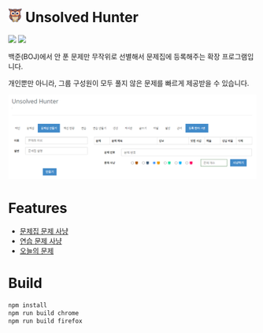# <img src="./app/icons/256.png" width="28" height="28"> Unsolved Hunter

[![](https://img.shields.io/badge/Firefox-0.2.0-orange?style=for-the-badge&logo=firefox)](https://addons.mozilla.org/ko/firefox/addon/unsolved-hunter/) [![](https://img.shields.io/badge/Chrome-0.2.0-blue?style=for-the-badge&logo=google-chrome)](https://chromewebstore.google.com/detail/unsolved-hunter/fnfkipioecdmbajenchohnhkanmliiga?authuser=0&hl=ko)

백준(BOJ)에서 안 푼 문제만 무작위로 선별해서 문제집에 등록해주는 확장 프로그램입니다.

개인뿐만 아니라, 그룹 구성원이 모두 풀지 않은 문제를 빠르게 제공받을 수 있습니다.

![workbook](./docs/images/workbook.png)

# Features

- [문제집 문제 사냥](./docs/instructions/workbook.md)
- [연습 문제 사냥](./docs/instructions//practice.md)
- [오늘의 문제](./docs/instructions/daily-hunting.md)

# Build

```
npm install
npm run build chrome
npm run build firefox
```
